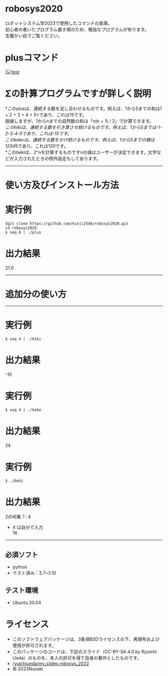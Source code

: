 # robosys2020  
ロボットシステム学2023で使用したコマンドの倉庫。  
初心者の書いたプログラム置き場のため、稚拙なプログラムが有ります。  
生暖かい目でご覧ください。   
# plusコマンド  
([![test](https://github.com/kinji2546/robosys2020/actions/workflows/test.yml/badge.svg)](https://github.com/kinji2546/robosys2020/actions/workflows/test.yml)


# Σの計算プログラムですが詳しく説明  
*このplusは、連続する数を足し合わせるものです。例えば、1から5までの和は1 + 2 + 3 + 4 + 5>であり、これは15です。  
脱線しますが、1からnまでの自然数の和は「n(n + 1) / 2」で計算できます。   
*このhikiは、連続する数を引き算させ続けるものです。例えば、1から5までは-1-2-3-4-5であり、これは-15です。  
このkakeは、連続する数をかけ続けるものです。例えば、1から5までの積は1234*5であり、これは120です。  
*このbekiは、2^nを計算するものですnの値はユーザーが決定できます。文字などが入力されたときの例外設定もしてあります。   

***
# 使い方及びインストール方法  
# 実行例
`$git clone https://github.com/kinji2546/robosys2020.git`  
`cd robosys2020`  
`$ seq 6 | ./plus`  

# 出力結果  
21.0  

***

# 追加分の使い方  
***  
# 実行例  
`$ seq 4 | ./hiki`  
# 出力結果   
-10  
# 実行例  
`$ seq 4 | ./kake`  
# 出力結果  
24  
# 実行例  
`$ ./beki`    
# 出力結果  
2の何乗？: 4  
* 4 は自分で入力    
16  
***

## 必須ソフト  
* python  
* テスト済み：3.7~3.10  

## テスト環境  
* Ubuntu 20.04  
  
# ライセンス  
* このソフトウェアパッケージは、3条項BSDライセンスの下、再頒布および使用が許可されます。  
* このパッケージのコードは、下記のスライド（CC-BY-SA 4.0 by Ryuichi Ueda）のものを、本人の許可を得て自身の著作としたものです。  
* [ryuichiueda/my_slides robosys_2022](https://github.com/ryuichiueda/my_slides/tree/master/robosys_2022)  
* © 2023Nozaki  
